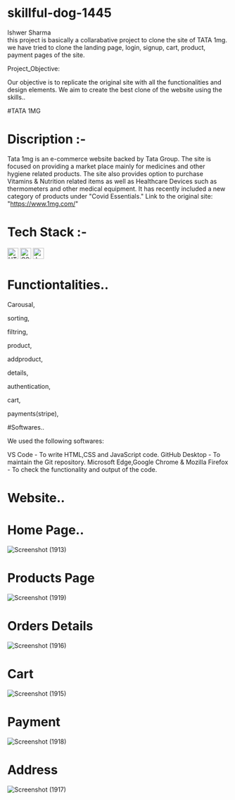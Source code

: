 # skillful-dog-1445
Ishwer Sharma        
this project is basically a collarabative project to clone the site of TATA 1mg.
we have tried to clone the landing page, login, signup, cart, product, payment pages of the site.

Project_Objective:

Our objective is to replicate the original site with all the functionalities and design elements. We aim to create the best clone of the website using the skills..

#TATA 1MG

# Discription :- 
Tata 1mg is an e-commerce website backed by Tata Group. The site is focused on providing a market place mainly for medicines and other hygiene related products. The site also provides option to purchase Vitamins & Nutrition related items as well as Healthcare Devices such as thermometers and other medical equipment. It has recently included a new category of products under "Covid Essentials."
Link to the original site: "https://www.1mg.com/"

# Tech Stack :-

  <img src="https://img.shields.io/badge/HTML5-282C34?logo=html5&logoColor=E34F26" alt="HTML5 logo" title="HTML5" height="25" />
   <img src="https://img.shields.io/badge/CSS3-282C34?logo=css3&logoColor=1572B6" alt="CSS3 logo" title="CSS3" height="25" />
<img src="https://img.shields.io/badge/JavaScript-282C34?logo=javascript&logoColor=F7DF1E" alt="JavaScript logo" title="JavaScript" height="25" />

# Functiontalities..

Carousal,

sorting,

filtring,

product,

addproduct,

details,

authentication,

cart,

payments(stripe),

#Softwares..

We used the following softwares:

VS Code - To write HTML,CSS and JavaScript code.
GitHub Desktop - To maintain the Git repository.
Microsoft Edge,Google Chrome & Mozilla Firefox - To check the functionality and output of the code.


# Website..

# Home Page..
![Screenshot (1913)](https://github.com/abhithemauryas/Amazon-clone/assets/115460755/d1615b6c-0809-44e9-87fc-cd265f6d7f8b)


# Products Page

![Screenshot (1919)](https://github.com/abhithemauryas/Amazon-clone/assets/115460755/0cf61780-44ae-485a-9355-94ff119e198f)


# Orders Details
![Screenshot (1916)](https://github.com/abhithemauryas/Amazon-clone/assets/115460755/897d6d1c-f45d-42ea-b029-dd0403e30f86)

# Cart
![Screenshot (1915)](https://github.com/abhithemauryas/Amazon-clone/assets/115460755/2fad6593-b63d-4157-8cdb-62c5f92bc805)

# Payment
![Screenshot (1918)](https://github.com/abhithemauryas/Amazon-clone/assets/115460755/124feb3c-07c4-45dd-8012-ab1481ae546e)

# Address
![Screenshot (1917)](https://github.com/abhithemauryas/Amazon-clone/assets/115460755/370b802b-f824-49a0-a9fd-4d5aa6f51c33)

